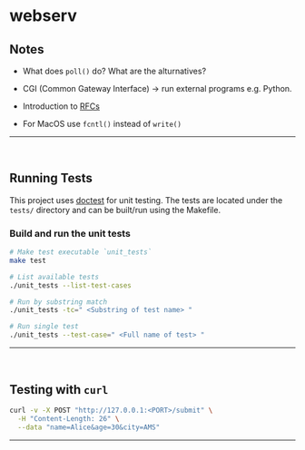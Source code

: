 # webserv

## Notes

- What does `poll()` do? What are the alturnatives?

- CGI (Common Gateway Interface) -> run external programs e.g. Python.

- Introduction to [RFCs](https://www.ietf.org/process/rfcs/#introduction)

- For MacOS use `fcntl()` instead of `write()`

---

<br/>



## Running Tests

This project uses [doctest](https://github.com/doctest/doctest) for unit testing. The tests are located under the `tests/` directory and can be built/run using the Makefile.

### Build and run the unit tests

```bash
# Make test executable `unit_tests`
make test

# List available tests
./unit_tests --list-test-cases

# Run by substring match
./unit_tests -tc=" <Substring of test name> "

# Run single test
./unit_tests --test-case=" <Full name of test> "
```

---

<br/>


## Testing with `curl`

```bash
curl -v -X POST "http://127.0.0.1:<PORT>/submit" \
  -H "Content-Length: 26" \
  --data "name=Alice&age=30&city=AMS"
```

---

<br/>

